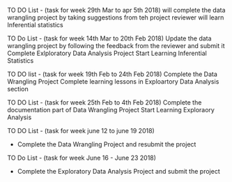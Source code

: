TO DO List - (task for week 29th Mar to apr 5th 2018)
will complete the data wrangling project by taking suggestions from teh project reviewer
will learn Inferential statistics

TO Do List - (task for week 14th Mar to 20th Feb 2018)
Update the data wrangling project by following the feedback from the reviewer and submit it
Complete Exlploratory Data Analysis Project
Start Learning Inferential Statistics

TO DO list - (task for week 19th Feb to 24th Feb 2018)
Complete the Data Wrangling Project
Complete learning lessons in Exploartory Data Analysis section 

TO DO List - (task for week 25th Feb to 4th Feb 2018)
Complete the documentation part of Data Wrangling Project
Start Learning Exploraory Analysis

TO DO List - (task for week june 12 to june 19 2018)
- Complete the Data Wrangling Project and resubmit the project

TO Do List - (task for week June 16 - June 23 2018)
- Complete the Exploratory Data Analysis Project and submit the project
